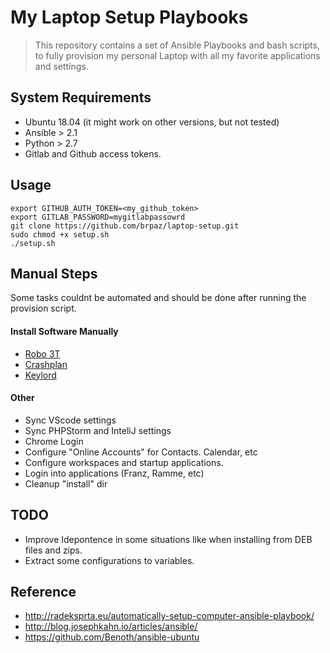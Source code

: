 # My Laptop Setup Playbooks

> This repository contains a set of Ansible Playbooks and bash scripts, to fully provision my personal Laptop with all my favorite applications and settings.

## System Requirements

* Ubuntu 18.04 (it might work on other versions, but not tested)
* Ansible > 2.1
* Python > 2.7
* Gitlab and Github access tokens.

## Usage

```
export GITHUB_AUTH_TOKEN=<my_github_token>
export GITLAB_PASSWORD=mygitlabpassowrd
git clone https://github.com/brpaz/laptop-setup.git 
sudo chmod +x setup.sh
./setup.sh
```

## Manual Steps

Some tasks couldnt be automated and should be done after running the provision script.

#### Install Software Manually

* [Robo 3T](https://robomongo.org/)
* [Crashplan](https://www.crashplan.com/en-us/download/)
* [Keylord](https://protonail.com/)

#### Other

* Sync VScode settings
* Sync PHPStorm and InteliJ settings
* Chrome Login
* Configure "Online Accounts" for Contacts. Calendar, etc
* Configure workspaces and startup applications.
* Login into applications (Franz, Ramme, etc)
* Cleanup "install" dir

## TODO

* Improve Idepontence in some situations like when installing from DEB files and zips.
* Extract some configurations to variables.

## Reference

* http://radeksprta.eu/automatically-setup-computer-ansible-playbook/
* http://blog.josephkahn.io/articles/ansible/
* https://github.com/Benoth/ansible-ubuntu
